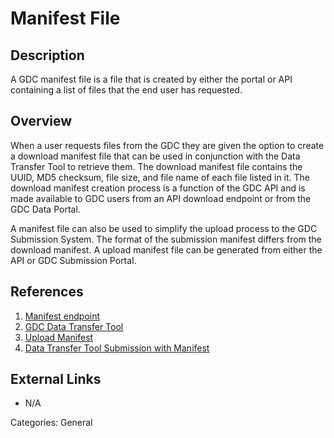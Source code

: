 # Manifest File #
## Description ##
A GDC manifest file is a file that is created by either the portal or API containing a list of files that the end user has requested.  
## Overview ##
When a user requests files from the GDC they are given the option to create a download manifest file that can be used in conjunction with the Data Transfer Tool to retrieve them.  The download manifest file contains the UUID, MD5 checksum, file size, and file name of each file listed in it.  The download manifest creation process is a function of the GDC API and is made available to GDC users from an API download endpoint or from the GDC Data Portal.

A manifest file can also be used to simplify the upload process to the GDC Submission System.  The format of the submission manifest differs from the download manifest.  A upload manifest file can be generated from either the API or GDC Submission Portal.

## References ##
1. [Manifest endpoint](https://docs.gdc.cancer.gov/API/Users_Guide/Downloading_Files/#manifest-endpoint)
2. [GDC Data Transfer Tool](https://docs.gdc.cancer.gov/Data_Portal/Users_Guide/Cart/#gdc-data-transfer-tool)
3. [Upload Manifest](https://docs.gdc.cancer.gov/API/Users_Guide/Submission/#upload-manifest)
4. [Data Transfer Tool Submission with Manifest ](https://docs.gdc.cancer.gov/Data_Transfer_Tool/Users_Guide/Preparing_for_Data_Download_and_Upload/#obtaining-a-manifest-file-for-data-uploads)

## External Links ##
* N/A

Categories: General
